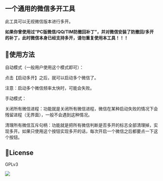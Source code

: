 ## 一个通用的微信多开工具

此工具可以无视微信版本进行多开。

**如果你曾使用过“PC版微信/QQ/TIM防撤回补丁”，并对微信安装了防撤回/多开的补丁，此时微信本身已经支持多开，请勿重复使用本工具！！！**

## 🔨使用方法

自动模式（一般用户使用这个模式即可）：

点击【启动多开】之后，就可以启动多个微信了。

注意：启动多个微信频率太快时，可能会失败。

手动模式：

关闭所有微信进程：功能就是关闭所有微信进程，微信在某种启动失败的情况下会残留进程（无界面），一般不会遇到这种情况。

清理所有微信互斥句柄：功能就是把所有微信判断是否多开的标志全部清理掉，实现多开。如果只使用这个按钮实现多开的话，每次开启一个微信之后都要点一下这个按钮。

## 📄License
GPLv3

![](https://raw.githubusercontent.com/huiyadanli/RevokeMsgPatcher/master/Images/give_a_star.png)
